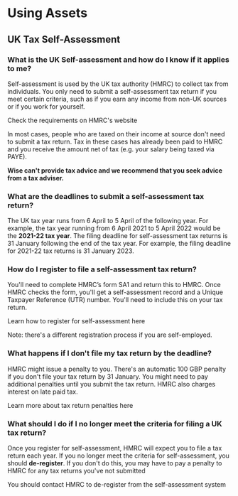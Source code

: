 # Using Assets  
## UK Tax Self-Assessment  
###  **What is the UK Self-assessment and how do I know if it applies to me?**

Self-assessment is used by the UK tax authority (HMRC) to collect tax from individuals. You only need to submit a self-assessment tax return if you meet certain criteria, such as if you earn any income from non-UK sources or if you work for yourself. 

Check the requirements on HMRC's website

In most cases, people who are taxed on their income at source don't need to submit a tax return. Tax in these cases has already been paid to HMRC and you receive the amount net of tax (e.g. your salary being taxed via PAYE).

 **Wise can't provide tax advice and we recommend that you seek advice from a tax adviser.**

###  **What are the deadlines to submit a self-assessment tax return?**

The UK tax year runs from 6 April to 5 April of the following year. For example, the tax year running from 6 April 2021 to 5 April 2022 would be the **2021-22 tax year**. The filing deadline for self-assessment tax returns is 31 January following the end of the tax year. For example, the filing deadline for 2021-22 tax returns is 31 January 2023. 

### **How do I register to file a self-assessment tax return?**

You'll need to complete HMRC’s form SA1 and return this to HMRC. Once HMRC checks the form, you'll get a self-assessment record and a Unique Taxpayer Reference (UTR) number. You'll need to include this on your tax return.

Learn how to register for self-assessment here

Note: there's a different registration process if you are self-employed.

###  **What happens if I don't file my tax return by the deadline?**

HMRC might issue a penalty to you. There's an automatic 100 GBP penalty if you don't file your tax return by 31 January. You might need to pay additional penalties until you submit the tax return. HMRC also charges interest on late paid tax.

Learn more about tax return penalties here

###  **What should I do if I no longer meet the criteria for filing a UK tax return?**

Once you register for self-assessment, HMRC will expect you to file a tax return each year. If you no longer meet the criteria for self-assessment, you should **de-register**. If you don't do this, you may have to pay a penalty to HMRC for any tax returns you've not submitted

You should contact HMRC to de-register from the self-assessment system